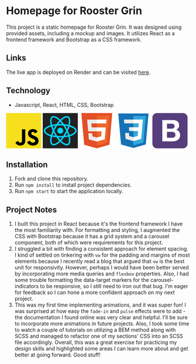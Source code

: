 # Homepage for Rooster Grin

This project is a static homepage for Rooster Grin. It was designed using provided assets, including a mockup and images. It utilizes React as a frontend framework and Bootstrap as a CSS framework.

## Links

The live app is deployed on Render and can be visited [here](https://homepage-rooster-grin.onrender.com).

## Technology

- Javascript, React, HTML, CSS, Bootstrap  
  
![JS icon](src/assets/githubIcons/javascript.png)
![React icon](src/assets/githubIcons/react.png)
![HTML icon](src/assets/githubIcons/html.png)
![CSS icon](src/assets/githubIcons/css.png) 
![Bootstrap icon](src/assets/githubIcons/bootstrap.png)  

## Installation

1. Fork and clone this repository.
2. Run `npm install` to install project dependencies.
3. Run `npm start` to start the application locally.

## Project Notes

1. I built this project in React because it's the frontend framework I have the most familiarity with. For formatting and styling, I augmented the CSS with Bootstrap because it has a grid system and a carousel component, both of which were requirements for this project.
2. I struggled a bit with finding a consistent approach for element spacing. I kind of settled on tinkering with `vw` for the padding and margins of most elements because I recently read a blog that argued that `vw` is the best unit for responsivity. However, perhaps I would have been better served by incorporating more media queries and `flexbox` properties. Also, I had some trouble formatting the data-target markers for the carousel-indicators to be responsive, so I still need to iron out that bug. I'm eager for feedback so I can hone a more confident approach on my next project.
3. This was my first time implementing animations, and it was super fun! I was surprised at how easy the `fade-in` and `pulse` effects were to add - the documentation I found online was very clear and helpful. I'll be sure to incorporate more animations in future projects. Also, I took some time to watch a couple of tutorials on utilizing a BEM method along with SCSS and managed to refactor one of my sections' CSS into an SCSS file accordingly. Overall, this was a great exercise for practicing my design skills and highlighted some areas I can learn more about and get better at going forward. Good stuff!
